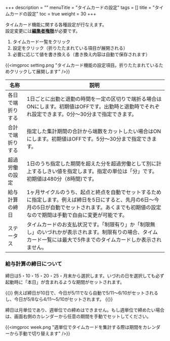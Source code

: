 +++
description = ""
menuTitle = "タイムカードの設定"
tags = []
title = "タイムカードの設定"
toc = true
weight = 30
+++

タイムカード機能に関する各種設定が行なえます。  
設定変更には[**編集者権限**](/org/staff/)が必要です。

1. タイムカード一覧をクリック
1. 設定をクリック（折りたたまれている項目が展開される）
1. 必要に応じて値を書き換える（書き換え内容は自動で保存されます）

{{<imgproc setting.png "タイムカード機能の設定項目。折りたたまれているためクリックして展開します" />}}

|名称|説明|
|---|---|
|各日で端折りする|1日ごとに出勤と退勤の時間を一定の区切りで端折る場合はONにします。初期値はOFFです。出勤時と退勤時でそれぞれ設定できます。0分〜30分まで指定できます。|
|合計で端折りする|指定した集計期間の合計から端数をカットしたい場合はONにします。初期値はOFFです。5分〜30分まで指定できます。|
|超過労働の設定|1日のうち指定した期間を超えた分を超過労働として別に計上するしきい値を指定します。指定の単位は「分」です。初期値は480分（8時間)です。|
|給与計算の締日|1ヶ月サイクルのうち、起点と終点を自動でセットするために指定します。例えば締日を5日にすると、先月の6日〜今月の5日が自動でセットされます。あくまでも初期値の設定なので期間は手動で自由に変更が可能です。|
|ステータス|タイムカードのお支払状況です。「制限有り」か「制限無し」のいづれかが表示されます。制限有りの場合、タイムカード一覧には最大で5件までのタイムカードしか表示されません。|

### 給与計算の締日について

締日は5・10・15・20・25・月末から選択します。いづれの日を選択しても必ず起動時に「本日」が含まれるような期間がセットされます。  

{{<alice pos="left" icon="default">}}
例えば締日が10日で、今日が5/11でなら自動で5/11〜6/10がセットされるし、今日が5/8なら4/11〜5/10がセットされます。
{{</alice>}}

締日は月単位であり、週単位での締めはできません。もし週単位で締めたい場合は、画面右側のカレンダーから任意の期間を手動でセットしてください。

{{<imgproc week.png "週単位でタイムカードを集計する際は期間をカレンダーから手動で切り替えます" />}}
